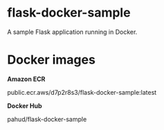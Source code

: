 # flask-docker-sample 

A sample Flask application running in Docker.

# Docker images

**Amazon ECR**

public.ecr.aws/d7p2r8s3/flask-docker-sample:latest

**Docker Hub**

pahud/flask-docker-sample

